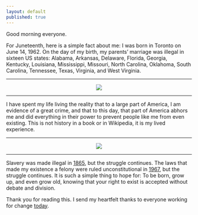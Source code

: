 ```yaml
---
layout: default
published: true
---
```


Good morning everyone.

For Juneteenth, here is a simple fact about me: I was born in Toronto on June 14, 1962. On the day of my birth, my parents’ marriage was illegal in sixteen US states: Alabama, Arkansas, Delaware, Florida, Georgia, Kentucky, Louisiana, Mississippi, Missouri, North Carolina, Oklahoma, South Carolina, Tennessee, Texas, Virginia, and West Virginia.

---

<center><img src="/assets/images/juneteenth/the-ring.jpeg"/></center>

---

I have spent my life living the reality that to a large part of America, I am evidence of a great crime, and that to this day, that part of America abhors me and did everything in their power to prevent people like me from even existing. This is not history in a book or in Wikipedia, it is my lived experience.

---

<center><img src="/assets/images/juneteenth/reg-huron.jpeg"/></center>

---

Slavery was made illegal in [1865], but the struggle continues. The laws that made my existence a felony were ruled unconstitutional in [1967], but the struggle continues. It is such a simple thing to hope for: To be born, grow up, and even grow old, knowing that your right to exist is accepted without debate and division.

[1865]: https://en.wikipedia.org/wiki/Thirteenth_Amendment_to_the_United_States_Constitution
[1967]: https://en.wikipedia.org/wiki/Loving_v._Virginia
[juneteenth]: https://en.wikipedia.org/wiki/Juneteenth

Thank you for reading this. I send my heartfelt thanks to everyone working for change [today][juneteenth].
